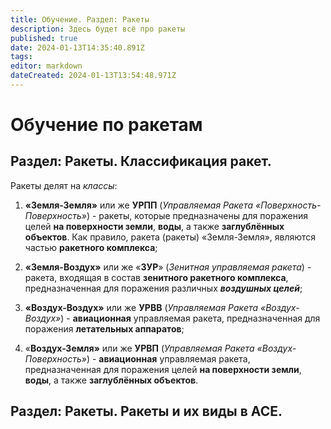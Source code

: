 ```yaml
---
title: Обучение. Раздел: Ракеты
description: Здесь будет всё про ракеты
published: true
date: 2024-01-13T14:35:40.891Z
tags: 
editor: markdown
dateCreated: 2024-01-13T13:54:48.971Z
---
```


# Обучение по ракетам
## Раздел: Ракеты. Классификация ракет.

Ракеты делят на *классы*:
1. **«Земля-Земля»** или же **УРПП** (*Управляемая Ракета «Поверхность-Поверхность»*) - ракеты, которые предназначены для поражения целей **на поверхности земли**, **воды**, а также **заглублённых объектов**. Как правило, ракета (ракеты) «Земля-Земля», являются частью **ракетного комплекса**;

2. **«Земля-Воздух»** или же «**ЗУР**» (*Зенитная управляемая ракета*) - ракета, входящая в состав **зенитного ракетного комплекса**, предназначенная для поражения различных ***воздушных целей***;

3. **«Воздух-Воздух»** или же **УРВВ** (*Управляемая Ракета «Воздух-Воздух»*) - **авиационная** управляемая ракета, предназначенная для поражения **летательных аппаратов**;

4. «**Воздух-Земля»** или же **УРВП** (*Управляемая Ракета «Воздух-Поверхность»*) - **авиационная** управляемая ракета, предназначенная для поражения целей **на поверхности земли**, **воды**, а также **заглублённых объектов**.

## Раздел: Ракеты. Ракеты и их виды в ACE.











